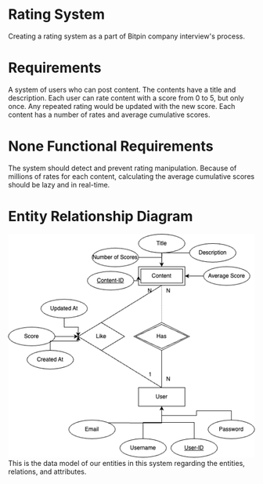 # Rating System
Creating a rating system as a part of Bitpin company interview's process. 

# Requirements

A system of users who can post content. The contents have a title and description. Each user can rate content with a score from 0 to 5, but only once. Any repeated rating would be updated with the new score. Each content has a number of rates and average cumulative scores.

# None Functional Requirements
The system should detect and prevent rating manipulation. Because of millions of rates for each content, calculating the average cumulative scores should be lazy and in real-time.

# Entity Relationship Diagram
![ER picture](/pictures/ER.png)
This is the data model of our entities in this system regarding the entities, relations, and attributes. 
